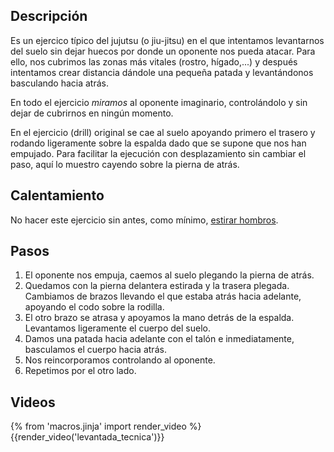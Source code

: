 ## Descripción

Es un ejercico típico del jujutsu (o jiu-jitsu) en el que intentamos levantarnos del suelo sin dejar huecos por donde un oponente nos pueda atacar. Para ello, nos cubrimos las zonas más vitales (rostro, hígado,...) y después intentamos crear distancia dándole una pequeña patada y levantándonos basculando hacia atrás. 

En todo el ejercicio *miramos* al oponente imaginario, controlándolo y sin dejar de cubrirnos en ningún momento.

En el ejercicio (drill) original se cae al suelo apoyando primero el trasero y rodando ligeramente sobre la espalda dado que se supone que nos han empujado. Para facilitar la ejecución con desplazamiento sin cambiar el paso, aquí lo muestro cayendo sobre la pierna de atrás.

## Calentamiento

No hacer este ejercicio sin antes, como mínimo, [estirar hombros](/calentar/estirar_hombros).

## Pasos

1. El oponente nos empuja, caemos al suelo plegando la pierna de atrás.
2. Quedamos con la pierna delantera estirada y la trasera plegada. Cambiamos de brazos llevando el que estaba atrás hacia adelante, apoyando el codo sobre la rodilla.
3. El otro brazo se atrasa y apoyamos la mano detrás de la espalda. Levantamos ligeramente el cuerpo del suelo.
4. Damos una patada hacia adelante con el talón e inmediatamente, basculamos el cuerpo hacia atrás.
5. Nos reincorporamos controlando al oponente.
6. Repetimos por el otro lado.

## Videos

{% from 'macros.jinja' import render_video %}
{{render_video('levantada_tecnica')}}